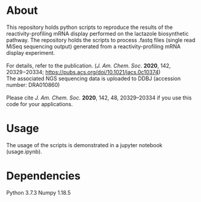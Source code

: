 # About

This repository holds python scripts to reproduce the results of the reactivity-profiling mRNA display performed on the lactazole biosynthetic pathway. The repository holds the scripts to process .fastq files (single read MiSeq sequencing output) generated from a reactivity-profiling mRNA display experiment. \
\
For details, refer to the publication. (_J. Am. Chem. Soc_. **2020**, 142, 20329−20334; https://pubs.acs.org/doi/10.1021/jacs.0c10374) \
The associated NGS sequencing data is uploaded to DDBJ (accession number: DRA010860) \
\
Please cite _J. Am. Chem. Soc._ **2020**, 142, 48, 20329–20334 if you use this code for your applications.

# Usage

The usage of the scripts is demonstrated in a jupyter notebook (usage.ipynb).

# Dependencies

Python 3.7.3
Numpy 1.18.5
